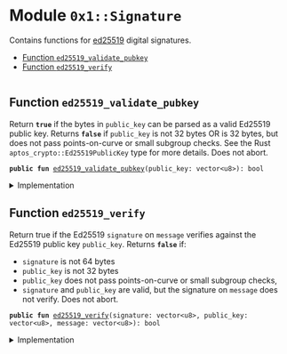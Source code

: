 
<a name="0x1_Signature"></a>

# Module `0x1::Signature`

Contains functions for [ed25519](https://en.wikipedia.org/wiki/EdDSA) digital signatures.


-  [Function `ed25519_validate_pubkey`](#0x1_Signature_ed25519_validate_pubkey)
-  [Function `ed25519_verify`](#0x1_Signature_ed25519_verify)


<pre><code></code></pre>



<a name="0x1_Signature_ed25519_validate_pubkey"></a>

## Function `ed25519_validate_pubkey`

Return <code><b>true</b></code> if the bytes in <code>public_key</code> can be parsed as a valid Ed25519 public key.
Returns <code><b>false</b></code> if <code>public_key</code> is not 32 bytes OR is 32 bytes, but does not pass
points-on-curve or small subgroup checks. See the Rust <code>aptos_crypto::Ed25519PublicKey</code> type
for more details.
Does not abort.


<pre><code><b>public</b> <b>fun</b> <a href="Signature.md#0x1_Signature_ed25519_validate_pubkey">ed25519_validate_pubkey</a>(public_key: vector&lt;u8&gt;): bool
</code></pre>



<details>
<summary>Implementation</summary>


<pre><code><b>native</b> <b>public</b> <b>fun</b> <a href="Signature.md#0x1_Signature_ed25519_validate_pubkey">ed25519_validate_pubkey</a>(public_key: vector&lt;u8&gt;): bool;
</code></pre>



</details>

<a name="0x1_Signature_ed25519_verify"></a>

## Function `ed25519_verify`

Return true if the Ed25519 <code>signature</code> on <code>message</code> verifies against the Ed25519 public key
<code>public_key</code>.
Returns <code><b>false</b></code> if:
- <code>signature</code> is not 64 bytes
- <code>public_key</code> is not 32 bytes
- <code>public_key</code> does not pass points-on-curve or small subgroup checks,
- <code>signature</code> and <code>public_key</code> are valid, but the signature on <code>message</code> does not verify.
Does not abort.


<pre><code><b>public</b> <b>fun</b> <a href="Signature.md#0x1_Signature_ed25519_verify">ed25519_verify</a>(signature: vector&lt;u8&gt;, public_key: vector&lt;u8&gt;, message: vector&lt;u8&gt;): bool
</code></pre>



<details>
<summary>Implementation</summary>


<pre><code><b>native</b> <b>public</b> <b>fun</b> <a href="Signature.md#0x1_Signature_ed25519_verify">ed25519_verify</a>(
    signature: vector&lt;u8&gt;,
    public_key: vector&lt;u8&gt;,
    message: vector&lt;u8&gt;
): bool;
</code></pre>



</details>

